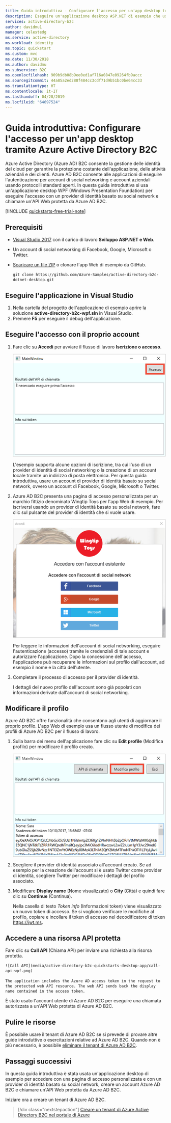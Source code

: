 ```yaml
---
title: Guida introduttiva - Configurare l'accesso per un'app desktop tramite Azure Active Directory B2C | Microsoft Docs
description: Eseguire un'applicazione desktop ASP.NET di esempio che usa Azure Active Directory B2C per fornire l'accesso all'account.
services: active-directory-b2c
author: davidmu1
manager: celestedg
ms.service: active-directory
ms.workload: identity
ms.topic: quickstart
ms.custom: mvc
ms.date: 11/30/2018
ms.author: davidmu
ms.subservice: B2C
ms.openlocfilehash: 909b9db08b9ee0ed1af716a0847e09264fb9accc
ms.sourcegitcommit: 44a85a2ed288f484cc3cdf71d9b51bc0be64cc33
ms.translationtype: HT
ms.contentlocale: it-IT
ms.lasthandoff: 04/28/2019
ms.locfileid: "64697524"
---
```

# <a name="quickstart-set-up-sign-in-for-a-desktop-app-using-azure-active-directory-b2c"></a>Guida introduttiva: Configurare l'accesso per un'app desktop tramite Azure Active Directory B2C 

Azure Active Directory (Azure AD) B2C consente la gestione delle identità del cloud per garantire la protezione costante dell'applicazione, delle attività aziendali e dei clienti. Azure AD B2C consente alle applicazioni di eseguire l'autenticazione per account di social networking e account aziendali usando protocolli standard aperti. In questa guida introduttiva si usa un'applicazione desktop WPF (Windows Presentation Foundation) per eseguire l'accesso con un provider di identità basato su social network e chiamare un'API Web protetta da Azure AD B2C.

[!INCLUDE [quickstarts-free-trial-note](../../includes/quickstarts-free-trial-note.md)]

## <a name="prerequisites"></a>Prerequisiti

- [Visual Studio 2017](https://www.visualstudio.com/downloads/) con il carico di lavoro **Sviluppo ASP.NET e Web**. 
- Un account di social networking di Facebook, Google, Microsoft o Twitter.
- [Scaricare un file ZIP](https://github.com/Azure-Samples/active-directory-b2c-dotnet-desktop/archive/master.zip) o clonare l'app Web di esempio da GitHub.

    ```
    git clone https://github.com/Azure-Samples/active-directory-b2c-dotnet-desktop.git
    ```

## <a name="run-the-application-in-visual-studio"></a>Eseguire l'applicazione in Visual Studio

1. Nella cartella del progetto dell'applicazione di esempio aprire la soluzione **active-directory-b2c-wpf.sln** in Visual Studio.
2. Premere **F5** per eseguire il debug dell'applicazione.

## <a name="sign-in-using-your-account"></a>Eseguire l'accesso con il proprio account

1. Fare clic su **Accedi** per avviare il flusso di lavoro **Iscrizione o accesso**.

    ![Applicazione di esempio](media/active-directory-b2c-quickstarts-desktop-app/wpf-sample-application.png)

    L'esempio supporta alcune opzioni di iscrizione, tra cui l'uso di un provider di identità di social networking o la creazione di un account locale tramite un indirizzo di posta elettronica. Per questa guida introduttiva, usare un account di provider di identità basato su social network, ovvero un account di Facebook, Google, Microsoft o Twitter. 


2. Azure AD B2C presenta una pagina di accesso personalizzata per un marchio fittizio denominato Wingtip Toys per l'app Web di esempio. Per iscriversi usando un provider di identità basato su social network, fare clic sul pulsante del provider di identità che si vuole usare. 

    ![Provider di accesso o di iscrizione](media/active-directory-b2c-quickstarts-desktop-app/sign-in-or-sign-up-wpf.png)

    Per leggere le informazioni dell'account di social networking, eseguire l'autenticazione (accesso) tramite le credenziali di tale account e autorizzare l'applicazione. Dopo la concessione dell'accesso, l'applicazione può recuperare le informazioni sul profilo dall'account, ad esempio il nome e la città dell'utente. 

2. Completare il processo di accesso per il provider di identità.

    I dettagli del nuovo profilo dell'account sono già popolati con informazioni derivate dall'account di social networking.

## <a name="edit-your-profile"></a>Modificare il profilo

Azure AD B2C offre funzionalità che consentono agli utenti di aggiornare il proprio profilo. L'app Web di esempio usa un flusso utente di modifica dei profili di Azure AD B2C per il flusso di lavoro. 

1. Sulla barra dei menu dell'applicazione fare clic su **Edit profile** (Modifica profilo) per modificare il profilo creato.

    ![Modificare il profilo](media/active-directory-b2c-quickstarts-desktop-app/edit-profile-wpf.png)

2. Scegliere il provider di identità associato all'account creato. Se ad esempio per la creazione dell'account si è usato Twitter come provider di identità, scegliere Twitter per modificare i dettagli del profilo associato.

3. Modificare **Display name** (Nome visualizzato) o **City** (Città) e quindi fare clic su **Continue** (Continua).

    Nella casella di testo *Token info* (Informazioni token) viene visualizzato un nuovo token di accesso. Se si vogliono verificare le modifiche al profilo, copiare e incollare il token di accesso nel decodificatore di token https://jwt.ms.

## <a name="access-a-protected-api-resource"></a>Accedere a una risorsa API protetta

Fare clic su **Call API** (Chiama API) per inviare una richiesta alla risorsa protetta. 

    ![Call API](media/active-directory-b2c-quickstarts-desktop-app/call-api-wpf.png)

    The application includes the Azure AD access token in the request to the protected web API resource. The web API sends back the display name contained in the access token.

È stato usato l'account utente di Azure AD B2C per eseguire una chiamata autorizzata a un'API Web protetta di Azure AD B2C.

## <a name="clean-up-resources"></a>Pulire le risorse

È possibile usare il tenant di Azure AD B2C se si prevede di provare altre guide introduttive o esercitazioni relative ad Azure AD B2C. Quando non è più necessario, è possibile [eliminare il tenant di Azure AD B2C](active-directory-b2c-faqs.md#how-do-i-delete-my-azure-ad-b2c-tenant).

## <a name="next-steps"></a>Passaggi successivi

In questa guida introduttiva è stata usata un'applicazione desktop di esempio per accedere con una pagina di accesso personalizzata e con un provider di identità basato su social network, creare un account Azure AD B2C e chiamare un'API Web protetta da Azure AD B2C. 

Iniziare ora a creare un tenant di Azure AD B2C. 

> [!div class="nextstepaction"]
> [Creare un tenant di Azure Active Directory B2C nel portale di Azure](tutorial-create-tenant.md)
